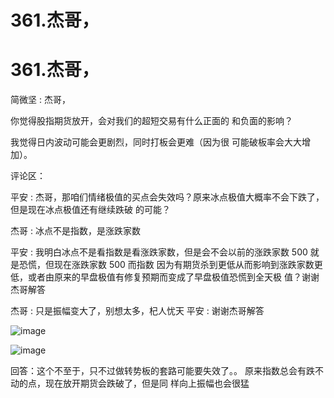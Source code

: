 # 361.杰哥，

# 361.杰哥，

简微坚 : 杰哥，

你觉得股指期货放开，会对我们的超短交易有什么正面的 和负面的影响？

我觉得日内波动可能会更剧烈，同时打板会更难（因为很 可能破板率会大大增加）。

评论区：

平安 : 杰哥，那咱们情绪极值的买点会失效吗？原来冰点极值大概率不会下跌了，但是现在冰点极值还有继续跌破 的可能？

杰哥 : 冰点不是指数，是涨跌家数

平安 : 我明白冰点不是看指数是看涨跌家数，但是会不会以前的涨跌家数 500 就是恐慌，但现在涨跌家数 500 而指数 因为有期货杀到更低从而影响到涨跌家数更低，或者由原来的早盘极值有修复预期而变成了早盘极值恐慌到全天极 值？谢谢杰哥解答

杰哥 : 只是振幅变大了，别想太多，杞人忧天 平安 : 谢谢杰哥解答

![image](img/Image_118.png)

![image](img/Image_119.png)

回答：这个不至于，只不过做转势板的套路可能要失效了。。 原来指数总会有跌不动的点，现在放开期货会跌破了，但是同 样向上振幅也会很猛